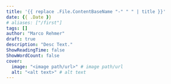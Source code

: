 ```yaml
---
title: '{{ replace .File.ContentBaseName "-" " " | title }}'
date: {{ .Date }}
# aliases: ["/first"]
tags: []
author: "Marco Rehmer"
draft: true
description: "Desc Text."
ShowReadingTime: false
ShowWordCount: false
cover:
  image: "<image path/url>" # image path/url
  alt: "<alt text>" # alt text
---
```

